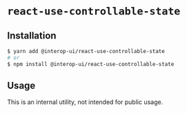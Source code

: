 # `react-use-controllable-state`

## Installation

```sh
$ yarn add @interop-ui/react-use-controllable-state
# or
$ npm install @interop-ui/react-use-controllable-state
```

## Usage

This is an internal utility, not intended for public usage.
